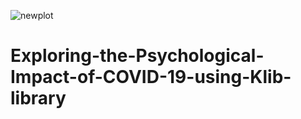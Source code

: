 ![newplot](https://github.com/sajidshaik11017/Exploring-the-Psychological-Impact-of-COVID-19-using-Klib-library/assets/111382092/2cd312f8-1d19-4b77-ab67-e8c16c4ff748)
# Exploring-the-Psychological-Impact-of-COVID-19-using-Klib-library
